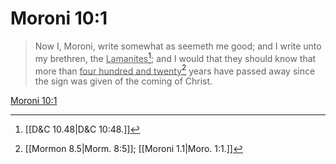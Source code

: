 # Moroni 10:1

> Now I, Moroni, write somewhat as seemeth me good; and I write unto my brethren, the <u>Lamanites</u>[^a]; and I would that they should know that more than <u>four hundred and twenty</u>[^b] years have passed away since the sign was given of the coming of Christ.

[Moroni 10:1](https://www.churchofjesuschrist.org/study/scriptures/bofm/moro/10?lang=eng&id=p1#p1)


[^a]: [[D&C 10.48|D&C 10:48.]]
[^b]: [[Mormon 8.5|Morm. 8:5]]; [[Moroni 1.1|Moro. 1:1.]]
